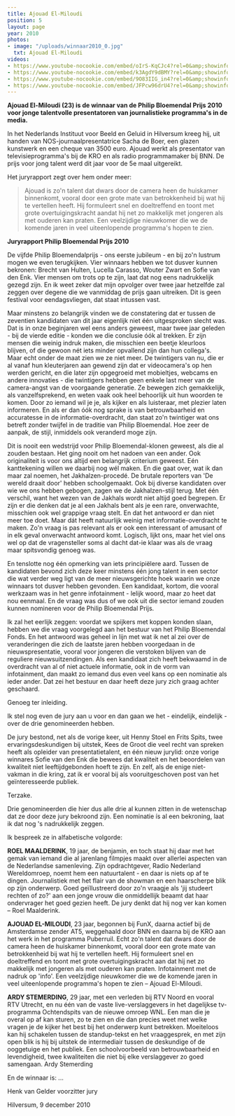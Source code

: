 ```yaml
---
title: Ajouad El-Miloudi
position: 5
layout: page
year: 2010
photos:
- image: "/uploads/winnaar2010_0.jpg"
  txt: Ajouad El-Miloudi
videos:
- https://www.youtube-nocookie.com/embed/oIrS-KqCJc4?rel=0&amp;showinfo=0
- https://www.youtube-nocookie.com/embed/k3AgdY9dBMY?rel=0&amp;showinfo=0
- https://www.youtube-nocookie.com/embed/9O83IIG_in4?rel=0&amp;showinfo=0
- https://www.youtube-nocookie.com/embed/JFPcw96drU4?rel=0&amp;showinfo=0
---
```


**Ajouad El-Miloudi (23) is de winnaar van de Philip Bloemendal Prijs 2010 voor jonge talentvolle presentatoren van journalistieke programma's in de media.**

In het Nederlands Instituut voor Beeld en Geluid in Hilversum kreeg hij, uit handen van NOS-journaalpresentatrice Sacha de Boer, een glazen kunstwerk en een cheque van 3500 euro. Ajouad werkt als presentator van televisieprogramma's bij de KRO en als radio programmamaker bij BNN. De prijs voor jong talent werd dit jaar voor de 5e maal uitgereikt.

<!--more-->

Het juryrapport zegt over hem onder meer:

> Ajouad is zo'n talent dat dwars door de camera heen de huiskamer binnenkomt, vooral door een grote mate van betrokkenheid bij wat hij te vertellen heeft. Hij formuleert snel en doeltreffend en toont met grote overtuigingskracht aandat hij net zo makkelijk met jongeren als met ouderen kan praten. Een veelzijdige nieuwkomer die we de komende jaren in veel uiteenlopende programma's hopen te zien.

**Juryrapport Philip Bloemendal Prijs 2010**

De vijfde Philip Bloemendalprijs - ons eerste jubileum - en bij zo'n lustrum mogen we even terugkijken. Vier winnaars hebben we tot dusver kunnen bekronen: Brecht van Hulten, Lucella Carasso, Wouter Zwart en Sofie van den Enk. Vier mensen om trots op te zijn, laat dat nog eens nadrukkelijk gezegd zijn. En ik weet zeker dat mijn opvolger over twee jaar hetzelfde zal zeggen over degene die we vanmiddag de prijs gaan uitreiken. Dit is geen festival voor eendagsvliegen, dat staat intussen vast.

Maar minstens zo belangrijk vinden we de constatering dat er tussen de zeventien kandidaten van dit jaar eigenlijk niet één uitgesproken slecht was. Dat is in onze beginjaren wel eens anders geweest, maar twee jaar geleden - bij de vierde editie - konden we die conclusie óók al trekken. 
Er zijn mensen die weinig indruk maken, die misschien een beetje kleurloos blijven, of die gewoon nét iets minder opvallend zijn dan hun collega's. Maar echt onder de maat zien we ze niet meer. De twintigers van nu, die er al vanaf hun kleuterjaren aan gewend zijn dat er videocamera's op hen werden gericht, en die later zijn opgegroeid met mobieltjes, webcams en andere innovaties - die twintigers hebben geen enkele last meer van de camera-angst van de voorgaande generatie. Ze bewegen zich gemakkelijk, als vanzelfsprekend, en weten vaak ook heel behoorlijk uit hun woorden te komen. Door zo iemand wil je je, als kijker en als luisteraar, met plezier laten informeren. En als er dan óók nog sprake is van betrouwbaarheid en accuratesse in de informatie-overdracht, dan staat zo'n twintiger wat ons betreft zonder twijfel in de traditie van Philip Bloemendal. Hoe zeer de aanpak, de stijl, inmiddels ook veranderd moge zijn. 

Dit is nooit een wedstrijd voor Philip Bloemendal-klonen geweest, als die al zouden bestaan. Het ging nooit om het nadoen van een ander. Ook originaliteit is voor ons altijd een belangrijk criterium geweest. Eén kanttekening willen we daarbij nog wél maken.  En die gaat over, wat ik dan maar zal noemen, het Jakhalzen-procedé. De brutale reporters van 'De wereld draait door' hebben schoolgemaakt. Ook bij diverse kandidaten over wie we ons hebben gebogen, zagen we de Jakhalzen-stijl terug. Met één verschil, want het wezen van de Jakhals wordt niet altijd goed begrepen. Er zijn er die denken dat je al een Jakhals bent als je een rare, onverwachte, misschien ook wel grappige vraag stelt. En dat het antwoord er dan niet meer toe doet. Maar dát heeft natuurlijk weinig met informatie-overdracht te maken. Zo'n vraag is pas relevant als er ook een interessant of amusant of in elk geval onverwacht antwoord komt. Logisch, lijkt ons, maar het viel ons wel op dat de vragensteller soms al dacht dat-ie klaar was als de vraag maar spitsvondig genoeg was.

En tenslotte nog één opmerking van iets principiëlere aard. Tussen de kandidaten bevond zich deze keer minstens één jong talent in een sector die wat verder weg ligt van de meer nieuwsgerichte hoek waarin we onze winnaars tot dusver hebben gevonden. Een kandidaat, kortom, die vooral werkzaam was in het genre infotainment - lelijk woord, maar zo heet dat nou eenmaal. En de vraag was dus of we ook uit die sector iemand zouden kunnen nomineren voor de Philip Bloemendal Prijs. 

Ik zal het eerlijk zeggen: voordat we spijkers met koppen konden slaan, hebben we die vraag voorgelegd aan het bestuur van het Philip Bloemendal Fonds. En het antwoord was geheel in lijn met wat ik net al zei over de veranderingen die zich de laatste jaren hebben voorgedaan in de nieuwspresentatie, vooral voor jongeren die verstoken blijven van de reguliere nieuwsuitzendingen.  Als een kandidaat zich heeft bekwaamd in de overdracht van al of niet actuele informatie, ook in de vorm van infotainment, dan maakt zo iemand dus even veel kans op een nominatie als ieder ander. Dat zei het bestuur en daar heeft deze jury zich graag achter geschaard.

Genoeg ter inleiding.

Ik stel nog even de jury aan u voor en dan gaan we het - eindelijk, eindelijk - over de drie genomineerden hebben.

De jury bestond, net als de vorige keer, uit Henny Stoel en Frits Spits, twee ervaringsdeskundigen bij uitstek, Kees de Groot die veel recht van spreken heeft als opleider van presentatietalent, en één nieuw jurylid: onze vorige winnares Sofie van den Enk die bewees dat kwaliteit en het beoordelen van kwaliteit niet leeftijdgebonden hoeft te zijn. En zelf, als de enige niet-vakman in die kring, zat ik er vooral bij als vooruitgeschoven post van het geïnteresseerde publiek.

Terzake.

Drie genomineerden die hier dus alle drie al kunnen zitten in de wetenschap dat ze door deze jury bekroond zijn. Een nominatie ís al een bekroning, laat ik dat nog 's nadrukkelijk zeggen.

Ik bespreek ze in alfabetische volgorde:

**ROEL MAALDERINK**, 19 jaar, de benjamin, en toch staat hij daar met het gemak van iemand die al jarenlang filmpjes maakt over allerlei aspecten van de Nederlandse samenleving. Zijn opdrachtgever, Radio Nederland Wereldomroep, noemt hem een natuurtalent - en daar is niets op af te dingen. Journalistiek met het flair van de showman en een haarscherpe blik op zijn onderwerp. Goed geïllustreerd door zo'n vraagje als 'jij studeert rechten of zo?' aan een jonge vrouw die onmiddellijk beaamt dat haar ondervrager het goed gezien heeft. De jury denkt dat hij nog ver kan komen – 
Roel Maalderink.

**AJOUAD EL-MILOUDI**, 23 jaar, begonnen bij FunX, daarna actief bij de Amsterdamse zender AT5, weggehaald door BNN en daarna bij de KRO aan het werk in het programma Puberruil. Echt zo'n talent dat dwars door de camera heen de huiskamer binnenkomt, vooral door een grote mate van betrokkenheid bij wat hij te vertellen heeft. Hij formuleert snel en doeltreffend en toont met grote overtuigingskracht aan dat hij net zo makkelijk met jongeren als met ouderen kan praten. Infotainment met de nadruk op 'info'. Een veelzijdige nieuwkomer die we de komende jaren in veel uiteenlopende programma's hopen te zien – 
Ajouad El-Miloudi.

**ARDY STEMERDING**, 29 jaar, met een verleden bij RTV Noord en vooral RTV Utrecht, en nu één van de vaste live-verslaggevers in het dagelijkse tv-programma Ochtendspits van de nieuwe omroep WNL. Een man die je overal op af kan sturen, zo te zien en die dan precies weet met welke vragen je de kijker het best bij het onderwerp kunt betrekken. Moeiteloos kan hij schakelen tussen de standup-tekst en het vraaggesprek, en met zijn open blik is hij bij uitstek de intermediair tussen de deskundige of de ooggetuige en het publiek. Een schoolvoorbeeld van betrouwbaarheid en levendigheid, twee kwaliteiten die niet bij elke verslaggever zo goed samengaan.
Ardy Stemerding

En de winnaar is: ... 
 
Henk van Gelder
voorzitter jury 

Hilversum, 9 december 2010
